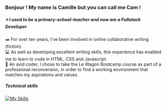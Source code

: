 <style>h6 {display:inline}</style>
<h3>Bonjour ! My name is Camille but you can call me Cam !</h3>
<h5>⭐ I used to be a primary-school-teacher and now am a Fullstack Developer</h5>
<h6>✒️</h6> For over ten years, I've been involved in online collaborative writing (fiction).<br>
💻 As well as developing excellent writing skills, this experience has enabled me to learn to code in HTML, CSS and Javascript.<br>
🚂 An avid coder, I chose to take the Le Wagon Bootcamp course as part of a professional reconversion, in order to find a working environment that matches my aspirations and values.<br>
<h5>Technical skills</h5>

[![My Skills](https://skillicons.dev/icons?i=sass,rails,ruby,html,postman,js,css,discord,bootstrap,heroku,github,postgres)](https://skillicons.dev)
